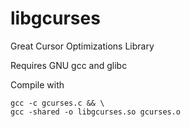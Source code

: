 # libgcurses
Great Cursor Optimizations Library

Requires GNU gcc and glibc

Compile with
```
gcc -c gcurses.c && \
gcc -shared -o libgcurses.so gcurses.o
```
